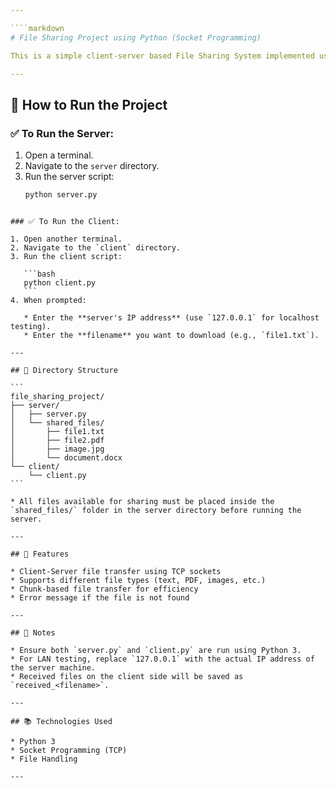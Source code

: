 ```yaml
---

````markdown
# File Sharing Project using Python (Socket Programming)

This is a simple client-server based File Sharing System implemented using Python's socket programming. The server hosts files, and the client can request and download files from the server over a network.

---
```


## 🚀 How to Run the Project

### ✅ To Run the Server:
1. Open a terminal.
2. Navigate to the `server` directory.
3. Run the server script:
   ```bash
   python server.py
````

### ✅ To Run the Client:

1. Open another terminal.
2. Navigate to the `client` directory.
3. Run the client script:

   ```bash
   python client.py
   ```
4. When prompted:

   * Enter the **server's IP address** (use `127.0.0.1` for localhost testing).
   * Enter the **filename** you want to download (e.g., `file1.txt`).

---

## 📁 Directory Structure

```
file_sharing_project/
├── server/
│   ├── server.py
│   └── shared_files/
│       ├── file1.txt
│       ├── file2.pdf
│       ├── image.jpg
│       └── document.docx
└── client/
    └── client.py
```

* All files available for sharing must be placed inside the `shared_files/` folder in the server directory before running the server.

---

## 🧠 Features

* Client-Server file transfer using TCP sockets
* Supports different file types (text, PDF, images, etc.)
* Chunk-based file transfer for efficiency
* Error message if the file is not found

---

## 📌 Notes

* Ensure both `server.py` and `client.py` are run using Python 3.
* For LAN testing, replace `127.0.0.1` with the actual IP address of the server machine.
* Received files on the client side will be saved as `received_<filename>`.

---

## 📚 Technologies Used

* Python 3
* Socket Programming (TCP)
* File Handling

---

